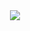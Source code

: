 <div style="text-align:center"><img src="https://s3-us-west-2.amazonaws.com/nickwanninger/geode/masthead.png"/></div>